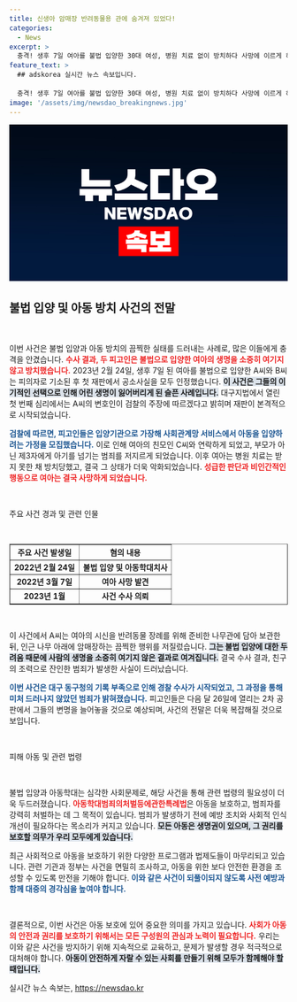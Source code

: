 ```yaml
---
title: 신생아 암매장 반려동물용 관에 숨겨져 있었다!
categories:
  - News
excerpt: >
  충격! 생후 7일 여아를 불법 입양한 30대 여성, 병원 치료 없이 방치하다 사망에 이르게 하고 시신을 암매장한 혐의로 재판에 넘겨졌다. 과연 그 이유는?
feature_text: >
  ## adskorea 실시간 뉴스 속보입니다.

  충격! 생후 7일 여아를 불법 입양한 30대 여성, 병원 치료 없이 방치하다 사망에 이르게 하고 시신을 암매장한 혐의로 재판에 넘겨졌다. 과연 그 이유는?
image: '/assets/img/newsdao_breakingnews.jpg'
---
```


<p><img src="/assets/img/newsdao_breakingnews.jpg" alt="adskorea 속보" /></p>

<h2 data-ke-size="size26">불법 입양 및 아동 방치 사건의 전말</h2>

<p data-ke-size="size16">&nbsp;</p>

<p>이번 사건은 불법 입양과 아동 방치의 끔찍한 실태를 드러내는 사례로, 많은 이들에게 충격을 안겼습니다. <b><span style="color: #ee2323;">수사 결과, 두 피고인은 불법으로 입양한 여아의 생명을 소중히 여기지 않고 방치했습니다.</span></b> 2023년 2월 24일, 생후 7일 된 여아를 불법으로 입양한 A씨와 B씨는 피의자로 기소된 후 첫 재판에서 공소사실을 모두 인정했습니다. <b><span style="background-color: #21538527;">이 사건은 그들의 이기적인 선택으로 인해 어린 생명이 잃어버리게 된 슬픈 사례입니다.</span></b> 대구지법에서 열린 첫 번째 심리에서는 A씨의 변호인이 검찰의 주장에 따르겠다고 밝히며 재판이 본격적으로 시작되었습니다.</p>

<p><b><span style="color: #1a5490;">검찰에 따르면, 피고인들은 입양기관으로 가장해 사회관계망 서비스에서 아동을 입양하려는 가정을 모집했습니다.</span></b> 이로 인해 여아의 친모인 C씨와 연락하게 되었고, 부모가 아닌 제3자에게 아기를 넘기는 범죄를 저지르게 되었습니다. 이후 여아는 병원 치료는 받지 못한 채 방치당했고, 결국 그 상태가 더욱 악화되었습니다. <b><span style="color: #ee2323;">성급한 판단과 비인간적인 행동으로 여아는 결국 사망하게 되었습니다.</span></b></p>

<p data-ke-size="size16">&nbsp;</p>

<p>주요 사건 경과 및 관련 인물</p>

<p data-ke-size="size16">&nbsp;</p>

<table style="width:100%; border-collapse:collapse;" border="1">
  <tr>
    <th style="text-align: center;">주요 사건 발생일</th>
    <th style="text-align: center;">혐의 내용</th>
  </tr>
  <tr>
    <td style="text-align: center; height: 17px;"><b>2022년 2월 24일</b></td>
    <td style="text-align: center; height: 17px;"><b>불법 입양 및 아동학대치사</b></td>
  </tr>
  <tr>
    <td style="text-align: center; height: 17px;"><b>2022년 3월 7일</b></td>
    <td style="text-align: center; height: 17px;"><b>여아 사망 발견</b></td>
  </tr>
  <tr>
    <td style="text-align: center; height: 17px;"><b>2023년 1월</b></td>
    <td style="text-align: center; height: 17px;"><b>사건 수사 의뢰</b></td>
  </tr>
</table>

<p data-ke-size="size16">&nbsp;</p>

<p>이 사건에서 A씨는 여아의 시신을 반려동물 장례를 위해 준비한 나무관에 담아 보관한 뒤, 인근 나무 아래에 암매장하는 끔찍한 행위를 저질렀습니다. <b><span style="background-color: #21538527;">그는 불법 입양에 대한 두려움 때문에 사람의 생명을 소중히 여기지 않은 결과로 여겨집니다.</span></b> 결국 수사 결과, 친구의 조력으로 잔인한 범죄가 발생한 사실이 드러났습니다.</p>

<p><b><span style="color: #1a5490;">이번 사건은 대구 동구청의 기록 부족으로 인해 경찰 수사가 시작되었고, 그 과정을 통해 미처 드러나지 않았던 범죄가 밝혀졌습니다.</span></b> 피고인들은 다음 달 26일에 열리는 2차 공판에서 그들의 변명을 늘어놓을 것으로 예상되며, 사건의 전말은 더욱 복잡해질 것으로 보입니다.</p>

<p data-ke-size="size16">&nbsp;</p>

<p>피해 아동 및 관련 법령</p>

<p data-ke-size="size16">&nbsp;</p>

<p>불법 입양과 아동학대는 심각한 사회문제로, 해당 사건을 통해 관련 법령의 필요성이 더욱 두드러졌습니다. <b><span style="color: #ee2323;">아동학대범죄의처벌등에관한특례법</span></b>은 아동을 보호하고, 범죄자를 강력히 처벌하는 데 그 목적이 있습니다. 범죄가 발생하기 전에 예방 조치와 사회적 인식 개선이 필요하다는 목소리가 커지고 있습니다. <b><span style="background-color: #21538527;">모든 아동은 생명권이 있으며, 그 권리를 보호할 의무가 우리 모두에게 있습니다.</span></b></p>

<p>최근 사회적으로 아동을 보호하기 위한 다양한 프로그램과 법제도들이 마무리되고 있습니다. 관련 기관과 정부는 사건을 면밀히 조사하고, 아동을 위한 보다 안전한 환경을 조성할 수 있도록 만전을 기해야 합니다. <b><span style="color: #1a5490;">이와 같은 사건이 되풀이되지 않도록 사전 예방과 함께 대중의 경각심을 높여야 합니다.</span></b></p>

<p data-ke-size="size16">&nbsp;</p>

<p>결론적으로, 이번 사건은 아동 보호에 있어 중요한 의미를 가지고 있습니다. <b><span style="color: #ee2323;">사회가 아동의 안전과 권리를 보호하기 위해서는 모든 구성원의 관심과 노력이 필요합니다.</span></b> 우리는 이와 같은 사건을 방지하기 위해 지속적으로 교육하고, 문제가 발생할 경우 적극적으로 대처해야 합니다. <b><span style="background-color: #21538527;">아동이 안전하게 자랄 수 있는 사회를 만들기 위해 모두가 함께해야 할 때입니다.</span></b></p>
실시간 뉴스 속보는, <a href="https://newsdao.kr" rel="dofollow">https://newsdao.kr</a>


